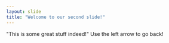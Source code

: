```yaml
---
layout: slide
title: "Welcome to our second slide!"
---
```

"This is some great stuff indeed!"
Use the left arrow to go back!
